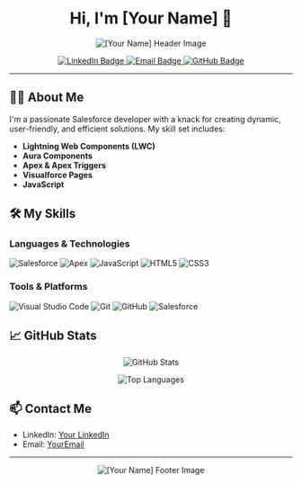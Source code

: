 <!-- GitHub Profile README -->

<h1 align="center">Hi, I'm [Your Name] 👋</h1>

<p align="center">
  <img src="https://github.com/[YourUsername]/[YourRepo]/blob/main/assets/header.png" alt="[Your Name] Header Image" />
</p>

<p align="center">
  <a href="https://www.linkedin.com/in/[YourLinkedIn]">
    <img src="https://img.shields.io/badge/LinkedIn-0077B5?style=for-the-badge&logo=linkedin&logoColor=white" alt="LinkedIn Badge" />
  </a>
  <a href="mailto:[YourEmail]">
    <img src="https://img.shields.io/badge/Email-D14836?style=for-the-badge&logo=gmail&logoColor=white" alt="Email Badge" />
  </a>
  <a href="https://github.com/[YourUsername]">
    <img src="https://img.shields.io/badge/GitHub-100000?style=for-the-badge&logo=github&logoColor=white" alt="GitHub Badge" />
  </a>
</p>

---

## 👨‍💻 About Me

I'm a passionate Salesforce developer with a knack for creating dynamic, user-friendly, and efficient solutions. My skill set includes:

- **Lightning Web Components (LWC)**
- **Aura Components**
- **Apex & Apex Triggers**
- **Visualforce Pages**
- **JavaScript**

## 🛠️ My Skills

### Languages & Technologies

![Salesforce](https://img.shields.io/badge/Salesforce-00A1E0?style=for-the-badge&logo=salesforce&logoColor=white)
![Apex](https://img.shields.io/badge/Apex-0098D7?style=for-the-badge&logo=apex&logoColor=white)
![JavaScript](https://img.shields.io/badge/JavaScript-F7DF1E?style=for-the-badge&logo=javascript&logoColor=black)
![HTML5](https://img.shields.io/badge/HTML5-E34F26?style=for-the-badge&logo=html5&logoColor=white)
![CSS3](https://img.shields.io/badge/CSS3-1572B6?style=for-the-badge&logo=css3&logoColor=white)

### Tools & Platforms

![Visual Studio Code](https://img.shields.io/badge/Visual_Studio_Code-0078d7?style=for-the-badge&logo=visual-studio-code&logoColor=white)
![Git](https://img.shields.io/badge/Git-F05032?style=for-the-badge&logo=git&logoColor=white)
![GitHub](https://img.shields.io/badge/GitHub-181717?style=for-the-badge&logo=github&logoColor=white)
![Salesforce](https://img.shields.io/badge/Salesforce-00A1E0?style=for-the-badge&logo=salesforce&logoColor=white)

## 📈 GitHub Stats

<p align="center">
  <img src="https://github-readme-stats.vercel.app/api?username=[YourUsername]&show_icons=true&theme=radical" alt="GitHub Stats" />
</p>

<p align="center">
  <img src="https://github-readme-stats.vercel.app/api/top-langs/?username=[YourUsername]&layout=compact&theme=radical" alt="Top Languages" />
</p>

## 📫 Contact Me

- LinkedIn: [Your LinkedIn](https://www.linkedin.com/in/[YourLinkedIn])
- Email: [YourEmail](mailto:[YourEmail])

---

<p align="center">
  <img src="https://github.com/[YourUsername]/[YourRepo]/blob/main/assets/footer.png" alt="[Your Name] Footer Image" />
</p>
